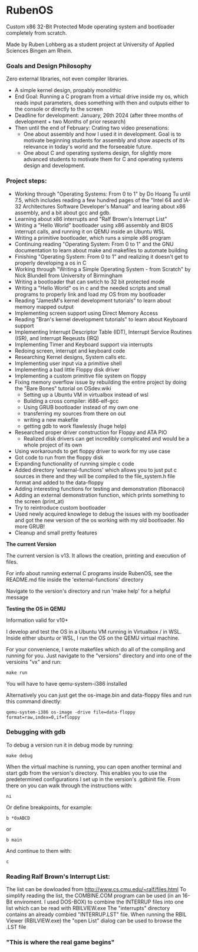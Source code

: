 # RubenOS

Custom x86 32-Bit Protected Mode operating system and bootloader completely from
scratch. 

Made by Ruben Lohberg as a student project at University of Applied Sciences
Bingen am Rhein.

### Goals and Design Philosophy

Zero external libraries, not even compiler libraries.
- A simple kernel design, propably monolithic
- End Goal: Running a C program from a virtual drive inside my os, which reads
  input parameters, does something with then and outputs either to the console
  or directly to the screen
- Deadline for development: January, 26th 2024 (after three months of
  development + two Months of prior research)
- Then until the end of February: Crating two video presenations:
    - One about assembly and how I used it in development. Goal is to motivate
    beginning students for assembly and show aspects of its relevance in today's
    world and the forseeable future.
    - One about C and operating systems design, for slightly more advanced
    students to motivate them for C and operating systems design and
    development.

### Project steps:
- Working through "Operating Systems: From 0 to 1" by Do Hoang Tu until 7.5,
  which includes reading a few hundred pages of the "Intel 64 and IA-32
  Architectures Software Developer's Manual" and learing about x86 assembly, and
  a bit about gcc and gdb.
- Learning about x86 interrupts and "Ralf Brown's Interrupt List"
- Writing a "Hello World" bootloader using x86 assembly and BIOS interrupt
  calls, and running it on QEMU inside an Ubuntu WSL
- Writing a primitive bootloader, which runs a simple x86 program
- Continuing reading "Operating System: From 0 to 1" and the GNU documentation
  to learn about make and makefiles to automate building
- Finishing "Operating System: From 0 to 1" and realizing it doesn't get to
  properly developing a os in C
- Working through "Writing a Simple Operating System - from Scratch" by Nick
  Blundell from University of Birmingham
- Writing a bootloader that can swtich to 32 bit protected mode
- Writing a "Hello World" os in c and the needed scripts and small programs to
  properly link and load my OS from my bootloader
- Reading "JamesM's kernel development tutorials" to learn about memory mapped
  output
- Implementing screen support using Direct Memory Access
- Reading "Bran's kernel development tutorials" to learn about Keyboard support
- Implementing Interrupt Descriptor Table (IDT), Interrupt Service Routines
  (ISR), and Interrupt Reqeusts (IRQ)
- Implementing Timer and Keyboard support via interrupts
- Redoing screen, interrupt and keyboard code
- Researching Kernel designs, System calls etc.
- Implementing user input via a primitive shell
- Implementing a bad little Floppy disk driver
- Implementing a custom primitive file system on floppy
- Fixing memory overflow issue by rebuilding the entire project by doing the
"Bare Bones" tutorial on OSdev.wiki
    - Setting up a Ubuntu VM in virtualbox instead of wsl
    - Building a cross compiler: i686-elf-gcc
    - Using GRUB bootloader instead of my own one
    - transferring my sources from there on out
    - writing a new makefile
    - getting gdb to work flawlessly (huge help)
- Researched proper driver construction for Floppy and ATA PIO
    - Realized disk drivers can get incredibly complicated and would be a whole
    project of its own
- Using workarounds to get floppy driver to work for my use case
- Got code to run from the floppy disk
- Expanding functionality of running simple c code
- Added directory 'external-functions' which allows you to just put c sources
  in there and they will be compiled to the file_system.h file format and added
  to the data-floppy
- Adding interesting functions for testing and demonstration (fibonacci)
- Adding an external demonstration function, which prints something to the screen
  (print_at)
- Try to reintroduce custom bootloader
- Used newly acquired knowlege to debug the issues with my bootloader and got
  the new version of the os working with my old bootloader. No more GRUB!
- Cleanup and small pretty features


**The current Version**

The current version is v13. It allows the creation, printing and execution of
files.

For info about running external C programs inside RubenOS, see the README.md
file inside the 'external-functions' directory

Navigate to the version's directory and run 'make help' for a helpful message

**Testing the OS in QEMU**

Information valid for v10+

I develop and test the OS in a Ubuntu VM running in Virtualbox / in WSL.
Inside either ubuntu or WSL, I run the OS on the QEMU virtual machine.

For your convenience, I wrote makefiles which do all of the compiling and
running for you. Just navigate to  the "versions" directory and into one of the
versioins "vx" and run:

    make run

You will have to have qemu-system-i386 installed

Alternatively you can just get the os-image.bin and data-floppy files and run
this command directly:

    qemu-system-i386 os-image -drive file=data-floppy format=raw,index=0,if=floppy

### Debugging with gdb

To debug a version run it in debug mode by running:

    make debug

When the virtual machine is running, you can open another terminal and start gdb
from the version's directory. This enables you to use the predetermined
configurations I set up in the version's .gdbinit file. 
From there on you can walk through the instructions with:

    ni

Or define breakpoints, for example:

    b *0xABCD

or

    b main

And continue to them with:

    c
 
### Reading Ralf Brown's Interrupt List:
The list can be dowloaded from http://www.cs.cmu.edu/~ralf/files.html
To simplify reading the list, the COMBINE.COM program can be used (in an 16-Bit
enviroment. I used DOS-BOX) to combine the INTERRUP files into one list which
can be read with RBILVIEW.exe
The "interrupts" directory contains an already combied "INTERRUP.LST" file. When
running the RBIL Viewer (RBILVIEW.exe) the "open List" dialog can be used to
browse the .LST file



### "This is where the real game begins"
